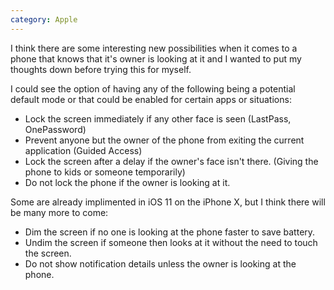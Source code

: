 ```yaml
---
category: Apple
---
```


I think there are some interesting new possibilities when it comes to a phone that knows that it's owner is looking at it and I wanted to put my thoughts down before trying this for myself.

I could see the option of having any of the following being a potential default mode or that could be enabled for certain apps or situations:

- Lock the screen immediately if any other face is seen (LastPass, OnePassword)
- Prevent anyone but the owner of the phone from exiting the current application (Guided Access)
- Lock the screen after a delay if the owner's face isn't there. (Giving the phone to kids or someone temporarily)
- Do not lock the phone if the owner is looking at it.

Some are already implimented in iOS 11 on the iPhone X, but I think there will be many more to come:

- Dim the screen if no one is looking at the phone faster to save battery.
- Undim the screen if someone then looks at it without the need to touch the screen.
- Do not show notification details unless the owner is looking at the phone.
